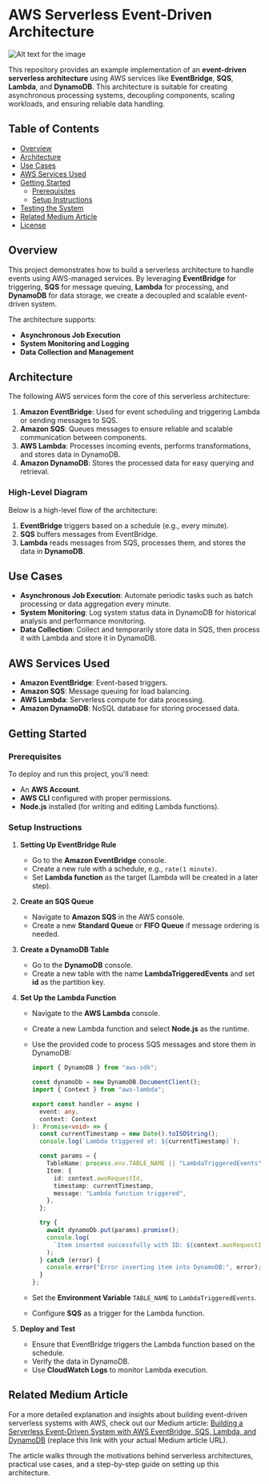 # AWS Serverless Event-Driven Architecture

![Alt text for the image](https://github.com/user-attachments/assets/6c5e27ba-9d44-4467-ba5c-b8027967d304)

This repository provides an example implementation of an **event-driven serverless architecture** using AWS services like **EventBridge**, **SQS**, **Lambda**, and **DynamoDB**. This architecture is suitable for creating asynchronous processing systems, decoupling components, scaling workloads, and ensuring reliable data handling.

## Table of Contents

- [Overview](#overview)
- [Architecture](#architecture)
- [Use Cases](#use-cases)
- [AWS Services Used](#aws-services-used)
- [Getting Started](#getting-started)
  - [Prerequisites](#prerequisites)
  - [Setup Instructions](#setup-instructions)
- [Testing the System](#testing-the-system)
- [Related Medium Article](#related-medium-article)
- [License](#license)

## Overview

This project demonstrates how to build a serverless architecture to handle events using AWS-managed services. By leveraging **EventBridge** for triggering, **SQS** for message queuing, **Lambda** for processing, and **DynamoDB** for data storage, we create a decoupled and scalable event-driven system.

The architecture supports:

- **Asynchronous Job Execution**
- **System Monitoring and Logging**
- **Data Collection and Management**

## Architecture

The following AWS services form the core of this serverless architecture:

1. **Amazon EventBridge**: Used for event scheduling and triggering Lambda or sending messages to SQS.
2. **Amazon SQS**: Queues messages to ensure reliable and scalable communication between components.
3. **AWS Lambda**: Processes incoming events, performs transformations, and stores data in DynamoDB.
4. **Amazon DynamoDB**: Stores the processed data for easy querying and retrieval.

### High-Level Diagram

Below is a high-level flow of the architecture:

1. **EventBridge** triggers based on a schedule (e.g., every minute).
2. **SQS** buffers messages from EventBridge.
3. **Lambda** reads messages from SQS, processes them, and stores the data in **DynamoDB**.

## Use Cases

- **Asynchronous Job Execution**: Automate periodic tasks such as batch processing or data aggregation every minute.
- **System Monitoring**: Log system status data in DynamoDB for historical analysis and performance monitoring.
- **Data Collection**: Collect and temporarily store data in SQS, then process it with Lambda and store it in DynamoDB.

## AWS Services Used

- **Amazon EventBridge**: Event-based triggers.
- **Amazon SQS**: Message queuing for load balancing.
- **AWS Lambda**: Serverless compute for data processing.
- **Amazon DynamoDB**: NoSQL database for storing processed data.

## Getting Started

### Prerequisites

To deploy and run this project, you'll need:

- An **AWS Account**.
- **AWS CLI** configured with proper permissions.
- **Node.js** installed (for writing and editing Lambda functions).

### Setup Instructions

1. **Setting Up EventBridge Rule**

   - Go to the **Amazon EventBridge** console.
   - Create a new rule with a schedule, e.g., `rate(1 minute)`.
   - Set **Lambda function** as the target (Lambda will be created in a later step).

2. **Create an SQS Queue**

   - Navigate to **Amazon SQS** in the AWS console.
   - Create a new **Standard Queue** or **FIFO Queue** if message ordering is needed.

3. **Create a DynamoDB Table**

   - Go to the **DynamoDB** console.
   - Create a new table with the name **LambdaTriggeredEvents** and set **id** as the partition key.

4. **Set Up the Lambda Function**

   - Navigate to the **AWS Lambda** console.
   - Create a new Lambda function and select **Node.js** as the runtime.
   - Use the provided code to process SQS messages and store them in DynamoDB:

     ```typescript
     import { DynamoDB } from "aws-sdk";

     const dynamoDb = new DynamoDB.DocumentClient();
     import { Context } from "aws-lambda";

     export const handler = async (
       event: any,
       context: Context
     ): Promise<void> => {
       const currentTimestamp = new Date().toISOString();
       console.log(`Lambda triggered at: ${currentTimestamp}`);

       const params = {
         TableName: process.env.TABLE_NAME || "LambdaTriggeredEvents",
         Item: {
           id: context.awsRequestId,
           timestamp: currentTimestamp,
           message: "Lambda function triggered",
         },
       };

       try {
         await dynamoDb.put(params).promise();
         console.log(
           `Item inserted successfully with ID: ${context.awsRequestId}`
         );
       } catch (error) {
         console.error("Error inserting item into DynamoDB:", error);
       }
     };
     ```

   - Set the **Environment Variable** `TABLE_NAME` to `LambdaTriggeredEvents`.
   - Configure **SQS** as a trigger for the Lambda function.

5. **Deploy and Test**

   - Ensure that EventBridge triggers the Lambda function based on the schedule.
   - Verify the data in DynamoDB.
   - Use **CloudWatch Logs** to monitor Lambda execution.

## Related Medium Article

For a more detailed explanation and insights about building event-driven serverless systems with AWS, check out our Medium article: [Building a Serverless Event-Driven System with AWS EventBridge, SQS, Lambda, and DynamoDB](https://medium.com/@daiki01240/serverless-architecture-building-a-system-using-eventbridge-sqs-lambda-and-dynamodb-234f2a250d13) (replace this link with your actual Medium article URL).

The article walks through the motivations behind serverless architectures, practical use cases, and a step-by-step guide on setting up this architecture.
